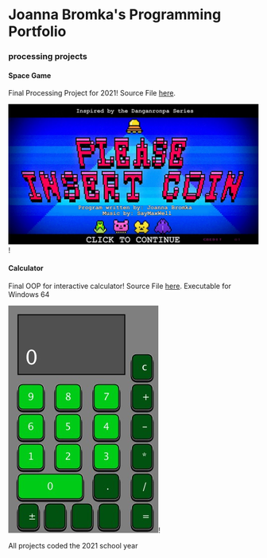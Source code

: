 # Joanna Bromka's Programming Portfolio

### processing projects

#### Space Game
Final Processing Project for 2021! Source File [here](https://github.com/dizzycake/PROGRAMMINGPORTFOLIO2021/tree/gh-pages/src/Space_Game_take_2).

![Space Game](https://github.com/dizzycake/PROGRAMMINGPORTFOLIO2021/blob/gh-pages/images/gamescreenshot.png)!


#### Calculator
Final OOP for interactive calculator! Source File [here](https://github.com/dizzycake/PROGRAMMINGPORTFOLIO2021/tree/gh-pages/src/Calculator). Executable for Windows 64

![Calculator](https://github.com/dizzycake/PROGRAMMINGPORTFOLIO2021/blob/gh-pages/images/calc%20screenshot.jpg?raw=true)!

All projects coded the 2021 school year
